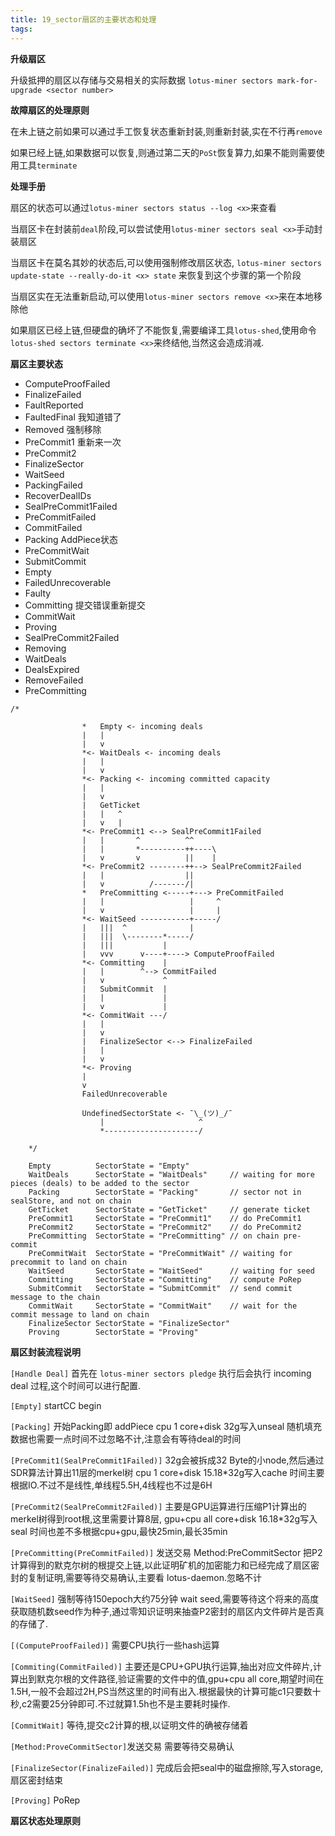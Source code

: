 ```yaml
---
title: 19_sector扇区的主要状态和处理
tags: 
---
```


**升级扇区**

升级抵押的扇区以存储与交易相关的实际数据 `lotus-miner sectors mark-for-upgrade <sector number>`

**故障扇区的处理原则**

在未上链之前如果可以通过手工恢复状态重新封装,则重新封装,实在不行再`remove`

如果已经上链,如果数据可以恢复,则通过第二天的`PoSt`恢复算力,如果不能则需要使用工具`terminate`

**处理手册**

扇区的状态可以通过`lotus-miner sectors status --log <x>`来查看

当扇区卡在封装前`deal`阶段,可以尝试使用`lotus-miner sectors seal <x>`手动封装扇区

当扇区卡在莫名其妙的状态后,可以使用强制修改扇区状态, `lotus-miner sectors update-state --really-do-it <x> state` 来恢复到这个步骤的第一个阶段

当扇区实在无法重新启动,可以使用`lotus-miner sectors remove <x>`来在本地移除他

如果扇区已经上链,但硬盘的确坏了不能恢复,需要编译工具`lotus-shed`,使用命令`lotus-shed sectors terminate <x>`来终结他,当然这会造成消减.

**扇区主要状态**

- ComputeProofFailed
- FinalizeFailed
- FaultReported
- FaultedFinal 我知道错了
- Removed 强制移除
- PreCommit1 重新来一次
- PreCommit2
- FinalizeSector
- WaitSeed
- PackingFailed
- RecoverDealIDs
- SealPreCommit1Failed
- PreCommitFailed
- CommitFailed
- Packing AddPiece状态
- PreCommitWait
- SubmitCommit
- Empty
- FailedUnrecoverable
- Faulty
- Committing 提交错误重新提交
- CommitWait
- Proving
- SealPreCommit2Failed
- Removing
- WaitDeals
- DealsExpired
- RemoveFailed
- PreCommitting

```
/*

				*   Empty <- incoming deals
				|   |
				|   v
			    *<- WaitDeals <- incoming deals
				|   |
				|   v
				*<- Packing <- incoming committed capacity
				|   |
				|   v
				|   GetTicket
				|   |   ^
				|   v   |
				*<- PreCommit1 <--> SealPreCommit1Failed
				|   |       ^          ^^
				|   |       *----------++----\
				|   v       v          ||    |
				*<- PreCommit2 --------++--> SealPreCommit2Failed
				|   |                  ||
				|   v          /-------/|
				*   PreCommitting <-----+---> PreCommitFailed
				|   |                   |     ^
				|   v                   |     |
				*<- WaitSeed -----------+-----/
				|   |||  ^              |
				|   |||  \--------*-----/
				|   |||           |
				|   vvv      v----+----> ComputeProofFailed
				*<- Committing    |
				|   |        ^--> CommitFailed
				|   v             ^
		        |   SubmitCommit  |
		        |   |             |
		        |   v             |
				*<- CommitWait ---/
				|   |
				|   v
				|   FinalizeSector <--> FinalizeFailed
				|   |
				|   v
				*<- Proving
				|
				v
				FailedUnrecoverable

				UndefinedSectorState <- ¯\_(ツ)_/¯
					|                     ^
					*---------------------/

	*/

```

```
	Empty          SectorState = "Empty"
	WaitDeals      SectorState = "WaitDeals"     // waiting for more pieces (deals) to be added to the sector
	Packing        SectorState = "Packing"       // sector not in sealStore, and not on chain
	GetTicket      SectorState = "GetTicket"     // generate ticket
	PreCommit1     SectorState = "PreCommit1"    // do PreCommit1
	PreCommit2     SectorState = "PreCommit2"    // do PreCommit2
	PreCommitting  SectorState = "PreCommitting" // on chain pre-commit
	PreCommitWait  SectorState = "PreCommitWait" // waiting for precommit to land on chain
	WaitSeed       SectorState = "WaitSeed"      // waiting for seed
	Committing     SectorState = "Committing"    // compute PoRep
	SubmitCommit   SectorState = "SubmitCommit"  // send commit message to the chain
	CommitWait     SectorState = "CommitWait"    // wait for the commit message to land on chain
	FinalizeSector SectorState = "FinalizeSector"
	Proving        SectorState = "Proving"
```

**扇区封装流程说明**

`[Handle Deal]`
首先在 `lotus-miner sectors pledge` 执行后会执行 incoming deal 过程,这个时间可以进行配置.

`[Empty]`
startCC begin 

`[Packing]`
开始Packing即 addPiece cpu 1 core+disk 32g写入unseal 随机填充数据也需要一点时间不过忽略不计,注意会有等待deal的时间

`[PreCommit1(SealPreCommit1Failed)]`
32g会被拆成32 Byte的小node,然后通过SDR算法计算出11层的merkel树 cpu 1 core+disk 15.18\*32g写入cache 时间主要根据IO.不过不是线性,单线程5.5H,4线程也不过是6H

`[PreCommit2(SealPreCommit2Failed)]`
主要是GPU运算进行压缩P1计算出的merkel树得到root根,这里需要计算8层, gpu+cpu all core+disk 16.18\*32g写入seal 时间也差不多根据cpu+gpu,最快25min,最长35min

`[PreCommitting(PreCommitFailed)]`
发送交易 Method:PreCommitSector 把P2计算得到的默克尔树的根提交上链,以此证明矿机的加密能力和已经完成了扇区密封的复制证明,需要等待交易确认,主要看 lotus-daemon.忽略不计

`[WaitSeed]`
强制等待150epoch大约75分钟 wait seed,需要等待这个将来的高度获取随机数seed作为种子,通过零知识证明来抽查P2密封的扇区内文件碎片是否真的存储了.

`[(ComputeProofFailed)]`
需要CPU执行一些hash运算 

`[Commiting(CommitFailed)]`
主要还是CPU+GPU执行运算,抽出对应文件碎片,计算出到默克尔根的文件路径,验证需要的文件中的值,gpu+cpu all core,期望时间在1.5H,一般不会超过2H,PS当然这里的时间有出入.根据最快的计算可能c1只要数十秒,c2需要25分钟即可.不过就算1.5h也不是主要耗时操作.

`[CommitWait]`
等待,提交c2计算的根,以证明文件的确被存储着

`[Method:ProveCommitSector]`发送交易 需要等待交易确认

`[FinalizeSector(FinalizeFailed)]`
完成后会把seal中的磁盘擦除,写入storage,扇区密封结束

`[Proving]`
PoRep

**扇区状态处理原则**
